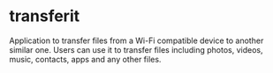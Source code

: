 # transferit
Application to transfer files from a Wi-Fi compatible device to another similar one. Users can use it to transfer files including photos, videos, music, contacts, apps and any other files.
